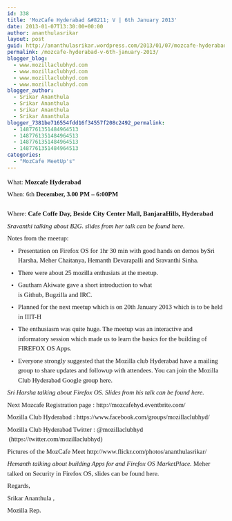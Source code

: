 ```yaml
---
id: 338
title: 'MozCafe Hyderabad &#8211; V | 6th January 2013'
date: 2013-01-07T13:30:00+00:00
author: ananthulasrikar
layout: post
guid: http://ananthulasrikar.wordpress.com/2013/01/07/mozcafe-hyderabad-v-6th-january-2013/
permalink: /mozcafe-hyderabad-v-6th-january-2013/
blogger_blog:
  - www.mozillaclubhyd.com
  - www.mozillaclubhyd.com
  - www.mozillaclubhyd.com
  - www.mozillaclubhyd.com
blogger_author:
  - Srikar Ananthula
  - Srikar Ananthula
  - Srikar Ananthula
  - Srikar Ananthula
blogger_7381be716554fdd16f34557f208c2492_permalink:
  - 1487761351484964513
  - 1487761351484964513
  - 1487761351484964513
  - 1487761351484964513
categories:
  - "MozCafe MeetUp's"
---
```

<div dir="ltr" style="text-align: left;">
  <div style="font-family: Georgia, 'Palatino Linotype', 'Book Antiqua', 'URW Palladio L', Baskerville, Meiryo, 'Hiragino Mincho Pro', 'MS PMincho', serif; font-size: 15px; line-height: 22.5px; margin-bottom: 6px; margin-top: 6px; padding: 0;">
    <span style="margin: 0; padding: 0;">What: </span><b style="margin: 0; padding: 0;">Mozcafe Hyderabad</b>
  </div>
  
  <div style="font-family: Georgia, 'Palatino Linotype', 'Book Antiqua', 'URW Palladio L', Baskerville, Meiryo, 'Hiragino Mincho Pro', 'MS PMincho', serif; font-size: 15px; line-height: 22.5px; margin-bottom: 6px; margin-top: 6px; padding: 0;">
    When: 6th<b style="margin: 0; padding: 0;"> December, 3.00 PM &#8211; 6:00PM</b><br /> <br style="margin: 0; padding: 0;" />Where: <b style="margin: 0; padding: 0;">Cafe Coffe Day, Beside City Center Mall, BanjaraHills, Hyderabad</b>
  </div>
  
  <div style="font-family: Georgia, 'Palatino Linotype', 'Book Antiqua', 'URW Palladio L', Baskerville, Meiryo, 'Hiragino Mincho Pro', 'MS PMincho', serif; font-size: 15px; line-height: 22.5px; margin-bottom: 6px; margin-top: 6px; padding: 0;">
    <em style="margin: 0; padding: 0;">Sravanthi talking about <a style="margin: 0; padding: 0; text-decoration: initial;" href="https://wiki.mozilla.org/B2G" target="_blank">B2G</a>. slides from her talk can be found <a style="margin: 0; padding: 0; text-decoration: initial;" href="http://www.slideshare.net/SravanthiSinha/b2g-15874387" target="_blank">here</a>.</em>
  </div>
  
  <div style="font-family: Georgia, 'Palatino Linotype', 'Book Antiqua', 'URW Palladio L', Baskerville, Meiryo, 'Hiragino Mincho Pro', 'MS PMincho', serif; font-size: 15px; line-height: 22.5px; margin-bottom: 6px; margin-top: 6px; padding: 0;">
    Notes from the meetup:
  </div>
  
  <ul style="font-family: Georgia, 'Palatino Linotype', 'Book Antiqua', 'URW Palladio L', Baskerville, Meiryo, 'Hiragino Mincho Pro', 'MS PMincho', serif; font-size: 15px; line-height: 22.5px; margin: 0 0 0 10px; padding: 0 0 0 15px;">
    <li style="margin: 6px 0; padding: 0;">
      Presentation on Firefox OS for 1hr 30 min with good hands on demos bySri Harsha, Meher Chaitanya, Hemanth Devarapalli and Sravanthi Sinha.
    </li>
    <li style="margin: 6px 0; padding: 0;">
      There were about 25 mozilla enthusiats at the meetup.
    </li>
    <li style="margin: 6px 0; padding: 0;">
      Gautham Akiwate gave a short introduction to what is <a style="margin: 0; padding: 0; text-decoration: initial;" href="https://github.com/" target="_blank">Github</a>, <a style="margin: 0; padding: 0; text-decoration: initial;" href="http://bugzilla.mozilla.org/" target="_blank">Bugzilla</a> and <a style="margin: 0; padding: 0; text-decoration: initial;" href="http://irc.mozilla.org/" target="_blank">IRC</a>.
    </li>
    <li style="margin: 6px 0; padding: 0;">
      Planned for the next meetup which is on 20th January 2013 which is to be held in IIIT-H
    </li>
    <li style="margin: 6px 0; padding: 0;">
      The enthusiasm was quite huge. The meetup was an interactive and informatory session which made us to learn the basics for the building of FIREFOX OS Apps.
    </li>
    <li style="margin: 6px 0; padding: 0;">
      Everyone strongly suggested that the Mozilla club Hyderabad have a mailing group to share updates and followup with attendees. You can join the Mozilla Club Hyderabad Google group <a style="margin: 0; padding: 0; text-decoration: initial;" href="https://groups.google.com/forum/?hl=en&fromgroups#!forum/mozillaclubhyderabad" target="_blank">here</a>.
    </li>
  </ul>
  
  <div style="font-family: Georgia, 'Palatino Linotype', 'Book Antiqua', 'URW Palladio L', Baskerville, Meiryo, 'Hiragino Mincho Pro', 'MS PMincho', serif; font-size: 15px; line-height: 22.5px; margin-bottom: 6px; margin-top: 6px; padding: 0;">
  </div>
  
  <div style="font-family: Georgia, 'Palatino Linotype', 'Book Antiqua', 'URW Palladio L', Baskerville, Meiryo, 'Hiragino Mincho Pro', 'MS PMincho', serif; font-size: 15px; line-height: 22.5px; margin-bottom: 6px; margin-top: 6px; padding: 0;">
    <em style="margin: 0; padding: 0;">Sri Harsha talking about <a style="margin: 0; padding: 0; text-decoration: initial;" href="http://www.mozilla.org/en-US/firefoxos/" target="_blank">Firefox OS</a>. Slides from his talk can be found <a style="margin: 0; padding: 0; text-decoration: initial;" href="http://www.slideshare.net/SriHarsha1508/boot2gecko-hackernote" target="_blank">here</a>.</em>
  </div>
  
  <div style="font-family: Georgia, 'Palatino Linotype', 'Book Antiqua', 'URW Palladio L', Baskerville, Meiryo, 'Hiragino Mincho Pro', 'MS PMincho', serif; font-size: 15px; line-height: 22.5px; margin-bottom: 6px; margin-top: 6px; padding: 0;">
    Next Mozcafe Registration page : <a style="margin: 0; padding: 0; text-decoration: initial;" href="http://mozcafehyd.eventbrite.com/" target="_blank">http://mozcafehyd.eventbrite.com/</a>
  </div>
  
  <div style="font-family: Georgia, 'Palatino Linotype', 'Book Antiqua', 'URW Palladio L', Baskerville, Meiryo, 'Hiragino Mincho Pro', 'MS PMincho', serif; font-size: 15px; line-height: 22.5px; margin-bottom: 6px; margin-top: 6px; padding: 0;">
    Mozilla Club Hyderabad : <a style="margin: 0; padding: 0; text-decoration: initial;" href="https://www.facebook.com/groups/mozillaclubhyd/" target="_blank">https://www.facebook.com/groups/mozillaclubhyd/</a>
  </div>
  
  <div style="font-family: Georgia, 'Palatino Linotype', 'Book Antiqua', 'URW Palladio L', Baskerville, Meiryo, 'Hiragino Mincho Pro', 'MS PMincho', serif; font-size: 15px; line-height: 22.5px; margin-bottom: 6px; margin-top: 6px; padding: 0;">
    Mozilla Club Hyderabad Twitter : @mozillaclubhyd  (<a style="margin: 0; padding: 0; text-decoration: initial;" href="https://twitter.com/mozillaclubhyd" target="_blank">https://twitter.com/mozillaclubhyd</a>)
  </div>
  
  <div style="font-family: Georgia, 'Palatino Linotype', 'Book Antiqua', 'URW Palladio L', Baskerville, Meiryo, 'Hiragino Mincho Pro', 'MS PMincho', serif; font-size: 15px; line-height: 22.5px; margin-bottom: 6px; margin-top: 6px; padding: 0;">
    Pictures of the MozCafe Meet <a style="margin: 0; padding: 0; text-decoration: initial;" href="http://www.flickr.com/photos/ananthulasrikar/" target="_blank">http://www.flickr.com/photos/ananthulasrikar/</a>
  </div>
  
  <div style="font-family: Georgia, 'Palatino Linotype', 'Book Antiqua', 'URW Palladio L', Baskerville, Meiryo, 'Hiragino Mincho Pro', 'MS PMincho', serif; font-size: 15px; line-height: 22.5px; margin-bottom: 6px; margin-top: 6px; padding: 0;">
  </div>
  
  <div style="font-family: Georgia, 'Palatino Linotype', 'Book Antiqua', 'URW Palladio L', Baskerville, Meiryo, 'Hiragino Mincho Pro', 'MS PMincho', serif; font-size: 15px; line-height: 22.5px; margin-bottom: 6px; margin-top: 6px; padding: 0;">
    <em style="margin: 0; padding: 0;">Hemanth talking about <a style="margin: 0; padding: 0; text-decoration: initial;" href="http://http//www.slideshare.net/hemantdevarapalli/firefox-os-apps" target="_blank">building Apps</a> for and Firefox OS <a style="margin: 0; padding: 0; text-decoration: initial;" href="https://marketplace.firefox.com/" target="_blank">MarketPlace</a>.</em> Meher talked on Security in Firefox OS, slides can be found <a style="margin: 0; padding: 0; text-decoration: initial;" href="http://www.slideshare.net/meherchaitanya/security-15876240" target="_blank">here.</a>
  </div>
  
  <div style="font-family: Georgia, 'Palatino Linotype', 'Book Antiqua', 'URW Palladio L', Baskerville, Meiryo, 'Hiragino Mincho Pro', 'MS PMincho', serif; font-size: 15px; line-height: 22.5px; margin-bottom: 6px; margin-top: 6px; padding: 0;">
    Regards,
  </div>
  
  <div style="font-family: Georgia, 'Palatino Linotype', 'Book Antiqua', 'URW Palladio L', Baskerville, Meiryo, 'Hiragino Mincho Pro', 'MS PMincho', serif; font-size: 15px; line-height: 22.5px; margin-bottom: 6px; margin-top: 6px; padding: 0;">
    <a style="margin: 0; padding: 0; text-decoration: initial;" href="http://twitter.com/ananthulasrikar" target="_blank">Srikar Ananthula</a> ,
  </div>
  
  <div style="font-family: Georgia, 'Palatino Linotype', 'Book Antiqua', 'URW Palladio L', Baskerville, Meiryo, 'Hiragino Mincho Pro', 'MS PMincho', serif; font-size: 15px; line-height: 22.5px; margin-bottom: 6px; margin-top: 6px; padding: 0;">
    Mozilla Rep.
  </div>
</div>